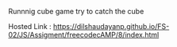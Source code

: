 Runnnig cube game
try to catch the cube

Hosted Link : https://dilshaudayanp.github.io/FS-02/JS/Assigment/freecodecAMP/8/index.html